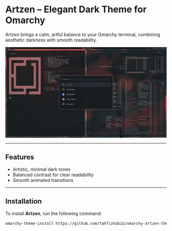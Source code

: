 # Artzen – Elegant Dark Theme for Omarchy

Artzen brings a calm, artful balance to your Omarchy terminal, combining aesthetic darkness with smooth readability. 

<p align="center">
  <a href="https://github.com/tahfizhabib/omarchy-artzen-theme/blob/4be3b5671b629bd9f6a132238d8631658bd35f7b/media/preview.png">
    <img src="https://github.com/tahfizhabib/omarchy-artzen-theme/blob/4be3b5671b629bd9f6a132238d8631658bd35f7b/media/preview.png" alt="Artzen Preview" width="750">
  </a>
</p>

---

## Features
- Artistic, minimal dark tones  
- Balanced contrast for clear readability  
- Smooth animated transitions  

---

## Installation

To install **Artzen**, run the following command:

```bash
omarchy-theme-install https://github.com/tahfizhabib/omarchy-artzen-theme
